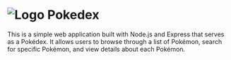 # ![Logo](https://github.com/Mohamed-Fiyaz/Pokedex/assets/124451741/1e62c4cf-c333-4239-84cd-76d594ebd06d) Pokedex

This is a simple web application built with Node.js and Express that serves as a Pokédex. It allows users to browse through a list of Pokémon, search for specific Pokémon, and view details about each Pokémon.
